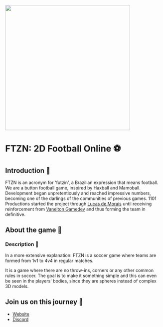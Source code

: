 <img src="https://i.imgur.com/1ppabHJ_d.webp?maxwidth=760&fidelity=grand" width=400>

# FTZN: 2D Football Online ⚽

## Introduction 🥅
FTZN is an acronym for 'futzin', a Brazilian expression that means football. We are a button football game, inspired by Haxball and Mamoball. Development began unpretentiously and reached impressive numbers, becoming one of the darlings of the communities of previous games. 1101 Productions started the project through [Lucas de Morais](https://github.com/mendebian) until receiving reinforcement from [Vanelton Gamedev](https://github.com/vanelton) and thus forming the team in definitive.

## About the game 📌

### Description 📝
In a more extensive explanation: FTZN is a soccer game where teams are formed from 1v1 to 4v4 in regular matches.

It is a game where there are no throw-ins, corners or any other common rules in soccer. The goal is to make it something simple and this can even be seen in the players' bodies, since they are spheres instead of complex 3D models.

## Join us on this journey 🚀
- [Website](https://futzin.online/)
- [Discord](https://discord.gg/futzin)
